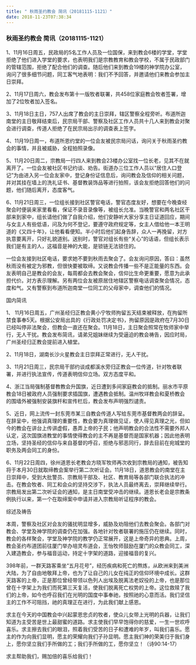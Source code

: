 ```yaml
---
title: " 秋雨圣约教会 简讯（20181115-1121）"
date: 2018-11-23T07:38:34
---
```


### 秋雨圣约教会 简讯（20181115-1121）

1、11月16日周五，民政局的5名工作人员及一位国保，来到教会6楼的学堂，学堂拒绝了他们进入学堂的要求，也表明我们是宗教教育和教会学校，不属于民政部门的管辖范围，拒绝了配合他们的调查。随后他们来到教会19楼的神学院办公室，询问了很多细节问题，同工客气地表明：我们不予回答，并邀请他们来教会参加主日崇拜。

2、11月17日周六，教会发布第十一版牧者联署，共458位家庭教会牧者签署，增加了2位牧者加入签名。

3、11月18日主日，757人出席了教会的主日崇拜，辖区警察全程旁听。布道所迦南堂的主日敬拜结束后，民宗局干部、警察及社区工作人员共十几人来到教会对聚会进行调查，传道人拒绝了在民宗局出示的调查表上签字。

4、11月19日周一，布道所恩约堂的一位会友被民宗局问话，询问关于秋雨圣约教会的事情，并且被威胁，全程拍照录像。

5、11月20日周二，宗教局一行四人来到教会23楼办公室找一位长老，见其不在就离开了。一位会友被社区书记约谈、劝告。街道办三位工作人员以“居住人口登记”为由进入另一位会友家中，登记身份证信息后，询问教会及信仰的相关问题，并对其挂在墙上的洗礼证书、基督教装饰品等进行拍照，该会友拒绝回答他们的问题，他们随后离开，态度客气。

6、11月21日周三，一位组长接到社区警官电话，警官态度友好，想要在今晚查经聚会时便装来家里看看，保证不录音录像等，被组长允准。当晚警官和两名社区干部来到家中，组长请他们做了自我介绍，他们安静听大家分享主日证道回应，期间与女主人有些低语，问及为何不登记，要遵守政府规定等，女主人借给他一本王明道的《又四十年》，让他看看便知。半小时后他们起身告辞，众人一再挽留，对方执意要离开，只好礼貌道别。送别时，警官对组长有些“关心”的话语，但组长表示我们是有主的人，这福音是神的大能，是锁链无法锁住的。

一位会友接到社区电话，要求她不要到秋雨去聚会了。会友询问原因，答曰：虽然秋雨没有被定为邪教，但很快要被取缔。又说教会传播一些不是正能量的东西。会友表明自己是教会的会友，每周都会去教会聚会，信仰比生命更重要，愿意为此承担代价。对方表示理解。另有两位会友被原居住地辖区警察电话调查聚会情况，态度和气。又有警察到布道所迦南堂一位同工的父母家中，调查他们的情况。

国内简讯

1、 11月16日周五，广州圣经归正教会黄小宁牧师拘留五天结束被释放，在拘留所禁食事奉5天。根据公安局出具的《行政处罚决定书》，拘留原因是政府在7月30日已经叫停非法聚会，但教会一直还在聚会。11月18日，主日聚会照常在牧师家中举行，无人干扰。教会发布简讯，请弟兄姐妹继续为受逼迫的教会祷告，因应时局，广州圣经归正教会提前进入植堂。

2、11月18日，湖南长沙火星教会主日崇拜正常进行，无人干扰。

3、11月21日周三，民宗局干部约谈成都溪水旁归正教会一位传道，针对牧者联署，并进行执法宣传，传道表明信仰立场。双方态度平和。

4、浙江当局强制基督教教会升国旗，近日遭到多间家庭教会的抵制。丽水市平原教会18日被政府人员强制要求插国旗，遭遇教会抵制。温州牧垟教会和夏桥教会的围墙外被强制安装旗杆和宣传栏后，教会发布声明强烈谴责。

5、近日，网上流传一封东莞市某三自教会传道人写给东莞市基督教两会的辞呈。在辞呈中，他强调真理的重要性，教会要为真理做见证，使人得见真理之光，但如今的教会在讲台上传讲虚假，愚弄上帝的子民；他声明教会的合法性不需要外邦人认定，这次国旗进教堂的事情使得教会的主不再是基督而是国家机器；因此他表明立场，坚持圣经的信仰与来自基督的呼召，拒绝与邪恶同行，辞去目前在宛城堂的职务及两会同工的身份。

6、11月22日周四，徐州道恩长老教会方晓军牧师再次收到宗教局的通知，被告知将于本月30日就取缔教会案举行第二次听证会。11月18日，道恩教会的南堂在主日崇拜中，受到大批警员、宗教局干部及、社区、教育局等各部门联合执法的冲击。在教会牧者、同工和会众的坚持交涉下，执法人员最终离去，崇拜继续举行。宗教局发出第二次听证会的通知，是主日南堂受冲击的继续。道恩长老会是宗教条例执行以来，第一个在取缔案中申请并进入宗教局听证程序的教会。

综述及祷告

本周，警察及社区对会友的骚扰明显增多，威胁及劝阻他们去教会聚会。各部门对教会、学堂及神学院的调查仍在加强。各地针对牧者联署的施压仍在继续。同时，教会的各样聚会，学堂及神学院的教学仍正常展开，这是上帝奇异的恩典。上周，教会圣约布道团前往厦门举办培灵布道会，王怡牧师鼓励在厦门的众教会同工，深入建造教会，参与福音运动，持定十字架的道路，迎接福音的复兴。

398年前，一群天路客乘坐“五月花号”，经历疾病和死亡的熬炼，从欧洲来到美洲大陆，为了自由地敬拜上帝，也为了让自己的儿女在纯正的信仰环境中成长。这群天路客的上帝，正是那位曾经带领以色列人出埃及脱离法老奴役的上帝，也是那位曾在十字架上为我们而死第三天复活，使我们脱离死亡权势的上帝。这位救赎了我们的上帝，如今也呼召我们在光明的国度中事奉祂，按照祂的心意而活。我们坚信主的工作不可阻挡，祂的真理正在进行，为此我们献上感恩。

求主在今天的中国教会中兴起蒙恩忠贞的牧者，使众儿女带上光明的兵器，让我们知道为主受苦是世上最甜蜜的道路。求主使我们早早饱得你的慈爱，一生一世欢呼喜乐。求主擦去我们的眼泪，照着我们受苦的日子和遭难的年岁，叫我们喜乐。愿主的作为向我们显明，愿主的荣耀向我们子孙显明。愿主我们神的荣美归于我们身上，愿你坚立我们手所做的工；我们手所做的工，愿你坚立！（诗90:14-17）

求主帮助我们，赐加倍的喜乐给我们！

